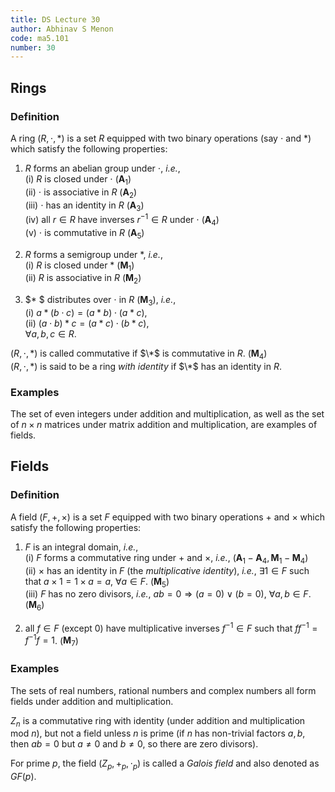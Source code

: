 ```yaml
---
title: DS Lecture 30
author: Abhinav S Menon
code: ma5.101
number: 30
---
```


## Rings
### Definition
A ring $(R, \cdot, * )$ is a set $R$ equipped with two binary operations (say $\cdot$ and $*$) which satisfy the following properties:  
1. $R$ forms an abelian group under $\cdot$, *i.e.*,  
    (i) $R$ is closed under $\cdot$ $(\textbf{A}_1)$  
    (ii) $\cdot$ is associative in $R$ ($\textbf{A}_2$)  
    (iii) $\cdot$ has an identity in $R$ ($\textbf{A}_3$)  
    (iv) all $r \in R$ have inverses $r^{-1} \in R$ under $\cdot$ ($\textbf{A}_4$)  
    (v) $\cdot$ is commutative in $R$ ($\textbf{A}_5$)  

2. $R$ forms a semigroup under $*$, *i.e.*,  
    (i) $R$ is closed under $*$ ($\textbf{M}_1$)  
    (ii) $R$ is associative in $R$ ($\textbf{M}_2$)  

3. $* $ distributes over $\cdot$ in $R$ ($\textbf{M}_3$), *i.e.*,  
    (i) $a * (b \cdot c) = (a * b) \cdot (a * c)$,  
    (ii) $(a \cdot  b ) * c = (a * c) \cdot (b * c)$,  
    $\forall a,b,c \in R$.
    
    
$(R, \cdot, * )$ is called commutative if $\*$ is commutative in $R$. ($\textbf{M}_4$)  
$(R, \cdot, * )$ is said to be a ring *with identity* if $\*$ has an identity in $R$.

### Examples
The set of even integers under addition and multiplication, as well as the set of $n \times n$ matrices under matrix addition and multiplication, are examples of fields.

## Fields
### Definition
A field $(F, +, \times)$ is a set $F$ equipped with two binary operations $+$ and $\times$ which satisfy the following properties:  

1. $F$ is an integral domain, *i.e.*,  
    (i) $F$ forms a commutative ring under $+$ and $\times$, *i.e.*, ($\textbf{A}_1-\textbf{A}_4, \textbf{M}_1-\textbf{M}_4$)  
    (ii) $\times$ has an identity in $F$ (the *multiplicative identity*), *i.e.*, $\exists 1 \in F$ such that $a \times  1 = 1 \times a = a$, $\forall a \in F$. ($\textbf{M}_5$)  
    (iii) $F$ has no zero divisors, *i.e.*, $ab = 0 \Rightarrow (a = 0) \lor (b = 0)$, $\forall a,b \in F$. ($\textbf{M}_6$)  
    
2. all $f \in F$ (except 0) have multiplicative inverses $f^{-1} \in F$ such that $ff^{-1} = f^{-1}f = 1$. ($\textbf{M}_7$)

### Examples
The sets of real numbers, rational numbers and complex numbers all form fields under addition and multiplication.

$Z_n$ is a commutative ring with identity (under addition and multiplication mod $n$), but not a field unless $n$ is prime (if $n$ has non-trivial factors $a, b$, then $ab = 0$ but $a \neq 0$ and $b \neq 0$, so there are zero divisors).

For prime $p$, the field $(Z_p, +_p, \cdot_p)$ is called a *Galois field* and also denoted as $GF(p)$.
